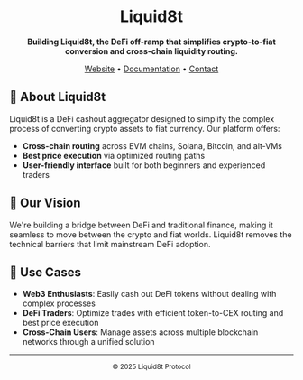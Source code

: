 <div align="center">
  <h1>Liquid8t</h1>
  <p><strong> Building Liquid8t, the DeFi off-ramp that simplifies crypto-to-fiat conversion and cross-chain liquidity routing.</strong></p>
  
  <p>
    <a href="#">Website</a> •
    <a href="#">Documentation</a> •
    <a href="#">Contact</a>
  </p>
</div>

## 🌊 About Liquid8t

Liquid8t is a DeFi cashout aggregator designed to simplify the complex process of converting crypto assets to fiat currency. Our platform offers:

- **Cross-chain routing** across EVM chains, Solana, Bitcoin, and alt-VMs  
- **Best price execution** via optimized routing paths  
- **User-friendly interface** built for both beginners and experienced traders  

## 🚀 Our Vision

We're building a bridge between DeFi and traditional finance, making it seamless to move between the crypto and fiat worlds. Liquid8t removes the technical barriers that limit mainstream DeFi adoption.

## 💼 Use Cases

- **Web3 Enthusiasts**: Easily cash out DeFi tokens without dealing with complex processes  
- **DeFi Traders**: Optimize trades with efficient token-to-CEX routing and best price execution  
- **Cross-Chain Users**: Manage assets across multiple blockchain networks through a unified solution  

---

<div align="center">
  <sub>© 2025 Liquid8t Protocol</sub>
</div>
